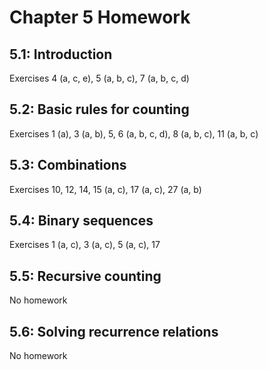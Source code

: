 # Chapter 5 Homework

## 5.1: Introduction

Exercises 4 (a, c, e), 5 (a, b, c), 7 (a, b, c, d)

## 5.2: Basic rules for counting

Exercises 1 (a), 3 (a, b), 5, 6 (a, b, c, d), 8 (a, b, c), 11 (a, b, c)

## 5.3: Combinations

Exercises 10, 12, 14, 15 (a, c), 17 (a, c), 27 (a, b)

## 5.4: Binary sequences

Exercises 1 (a, c), 3 (a, c), 5 (a, c), 17

## 5.5: Recursive counting

No homework

## 5.6: Solving recurrence relations

No homework

